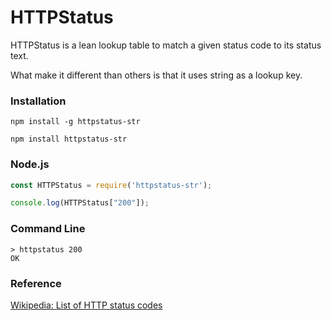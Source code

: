 ﻿# HTTPStatus

HTTPStatus is a lean lookup table to match a given status code to its status text.

What make it different than others is that it uses string as a lookup key.

### Installation
```shell
npm install -g httpstatus-str
```

```shell
npm install httpstatus-str
```

### Node.js
```javascript
const HTTPStatus = require('httpstatus-str');

console.log(HTTPStatus["200"]);
```

### Command Line
```shell
> httpstatus 200
OK
```

### Reference
[Wikipedia: List of HTTP status codes](https://en.wikipedia.org/wiki/List_of_HTTP_status_codes)
